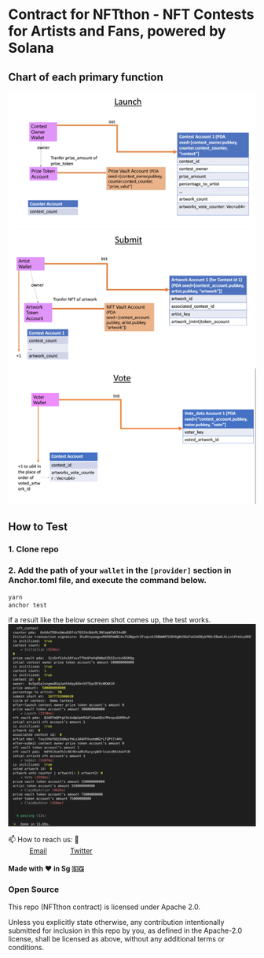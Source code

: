 # Contract for NFTthon - NFT Contests for Artists and Fans, powered by Solana
## Chart of each primary function
<img src="public/chart_launch.png">
<br>
<img src="public/chart_submit.png">
<br>
<img src="public/chart_vote.png">

## How to Test

### 1. Clone repo  

### 2. Add the path of your `wallet` in the `[provider]` section in Anchor.toml file, and execute the command below.
```
yarn
anchor test
```
if a result like the below screen shot comes up, the test works.
<img src="public/screenshot_of_test.png">
<br>

📫 How to reach us: :call_me_hand: <br>
&nbsp;&nbsp;&nbsp;&nbsp;&nbsp;&nbsp;&nbsp;&nbsp;&nbsp;&nbsp; [Email](nfthon@gmail.com)
&nbsp;&nbsp;&nbsp;&nbsp;&nbsp;&nbsp;&nbsp;&nbsp;&nbsp;&nbsp; [Twitter](https://www.twitter.com/nftthon) 

#### Made with :heart: in Sg :singapore:

### Open Source
This repo (NFTthon contract) is licensed under Apache 2.0.

Unless you explicitly state otherwise, any contribution intentionally submitted for inclusion in this repo by you, as defined in the Apache-2.0 license, shall be licensed as above, without any additional terms or conditions. 
